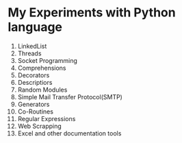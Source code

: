# My Experiments with Python language


1. LinkedList
2. Threads
3. Socket Programming
4. Comprehensions
5. Decorators
6. Descriptiors
7. Random Modules
8. Simple Mail Transfer Protocol(SMTP)
9. Generators
10. Co-Routines
11. Regular Expressions
12. Web Scrapping
13. Excel and other documentation tools
